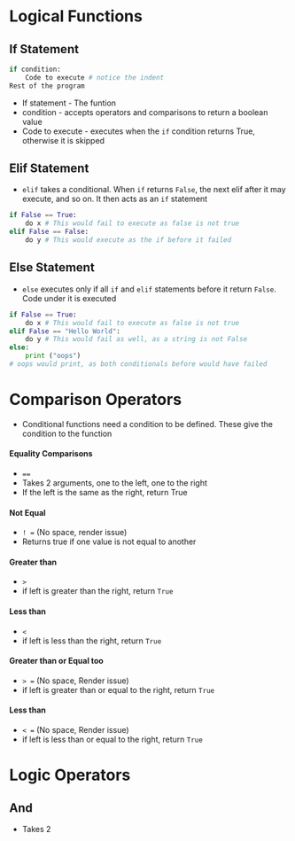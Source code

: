 <!-- Tags: #if #elif #else #logic #loops #conditionals -->


# Logical Functions
## If Statement
```python
if condition:
	Code to execute # notice the indent
Rest of the program
```
- If statement - The funtion
- condition - accepts operators and comparisons to return a boolean value
- Code to execute - executes when the `if` condition returns True, otherwise it is skipped
## Elif Statement
- `elif` takes a conditional. When `if` returns `False`, the next elif after it may execute, and so on. It then acts as an `if` statement
```python
if False == True:
	do x # This would fail to execute as false is not true
elif False == False:
	do y # This would execute as the if before it failed
```
## Else Statement
- `else` executes only if all `if` and `elif` statements before it return `False`. Code under it is executed
```python
if False == True:
	do x # This would fail to execute as false is not true
elif False == "Hello World":
	do y # This would fail as well, as a string is not False
else:
	print ("oops")
# oops would print, as both conditionals before would have failed
```
# Comparison Operators

- Conditional functions need a condition to be defined. These give the condition to the function

#### Equality Comparisons
- `==`
- Takes 2 arguments, one to the left, one to the right
- If the left is the same as the right, return True

#### Not Equal
- `! =` (No space, render issue)
- Returns true if one value is not equal to another

#### Greater than
- `>`
- if left is greater than the right, return `True`

#### Less than
- `<`
- if left is less than the right, return `True`

#### Greater than or Equal too
- `> =` (No space, Render issue)
- if left is greater than or equal to the right, return `True`

#### Less than
- `< =` (No space, Render issue)
- if left is less than or equal to the right, return `True`



# Logic Operators

## And
- Takes 2 